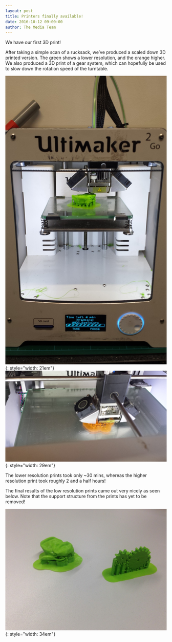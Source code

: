 ```yaml
---
layout: post
title: Printers finally available!
date: 2016-10-12 09:00:00
author: The Media Team
---
```


We have our first 3D print!

After taking a simple scan of a rucksack, we’ve produced a scaled down
3D printed version. The green shows a lower resolution, and the orange
higher. We also produced a 3D print of a gear system, which can
hopefully be used to slow down the rotation speed of the turntable.

![image](/img/blog/12th/media/image04.jpg){: style="width: 21em"}![image](/img/blog/12th/media/image05.jpg){: style="width: 29em"}

The lower resolution prints took only \~30 mins, whereas the higher
resolution print took roughly 2 and a half hours!

The final results of the low resolution prints came out very nicely as
seen below. Note that the support structure from the prints has yet to
be removed!

![image](/img/blog/12th/media/image03.png){: style="width: 34em"}
